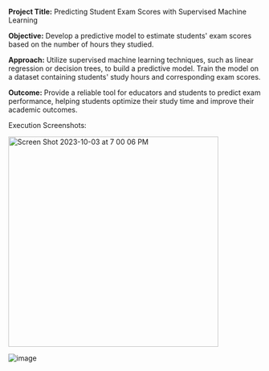 **Project Title:** Predicting Student Exam Scores with Supervised Machine Learning

**Objective:** Develop a predictive model to estimate students' exam scores based on the number of hours they studied.

**Approach:** Utilize supervised machine learning techniques, such as linear regression or decision trees, to build a predictive model. Train the model on a dataset containing students' study hours and corresponding exam scores.

**Outcome:** Provide a reliable tool for educators and students to predict exam performance, helping students optimize their study time and improve their academic outcomes.

Execution Screenshots:

<img width="418" alt="Screen Shot 2023-10-03 at 7 00 06 PM" src="https://github.com/cxx5208/TSF-Task-1-Prediction-Using-Supervised-ML/assets/76988460/a4ff8224-eb07-4ab7-99f8-28f44795087b">



![image](https://github.com/cxx5208/TSF-Task-1-Prediction-Using-Supervised-ML/assets/76988460/7de13b8b-5a05-478e-bad1-318e991446fd)
